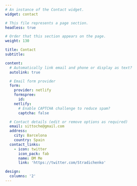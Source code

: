 ```yaml
---
# An instance of the Contact widget.
widget: contact

# This file represents a page section.
headless: true

# Order that this section appears on the page.
weight: 130

title: Contact
subtitle:

content:
  # Automatically link email and phone or display as text?
  autolink: true

  # Email form provider
  form:
    provider: netlify
    formspree:
      id:
    netlify:
      # Enable CAPTCHA challenge to reduce spam?
      captcha: false

  # Contact details (edit or remove options as required)
  email: sittoche@gmail.com
  address:
    city: Barcelona
    country: Spain
  contact_links:
    - icon: twitter
      icon_pack: fab
      name: DM Me
      link: 'https://twitter.com/Stradichenko'

design:
  columns: '2'
---
```

